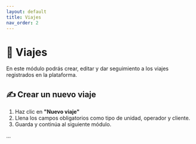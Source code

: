 ```yaml
---
layout: default
title: Viajes
nav_order: 2
---
```


# 🚛 Viajes

En este módulo podrás crear, editar y dar seguimiento a los viajes registrados en la plataforma.

## ✍️ Crear un nuevo viaje

1. Haz clic en **"Nuevo viaje"**
2. Llena los campos obligatorios como tipo de unidad, operador y cliente.
3. Guarda y continúa al siguiente módulo.

...
